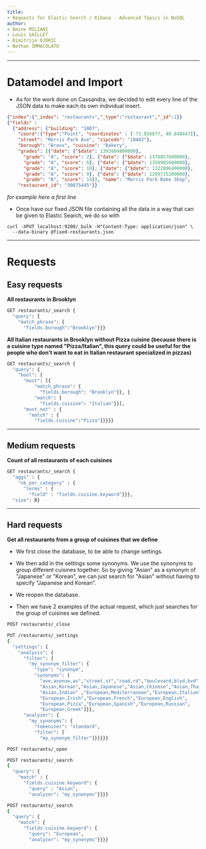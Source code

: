 ```yaml
---
title:
- Requests for Elastic Search / Kibana - Advanced Topics in NoSQL
author:
- Amine MILIANI
- Louis GAILLET
- Dimitrije DJOKIC
- Nathan IMMACOLATO
---
```


---

# Datamodel and Import

- As for the work done on Cassandra, we decided to edit every line of the JSON data to make each its own individual insert.

```json
{"index":{"_index": "restaurants","_type":"restaurant","_id":1}}
{"fields" :
  {"address": {"building": "1007",
    "coord":{"type":"Point", "coordinates" : [-73.856077, 40.848447]},
    "street": "Morris Park Ave", "zipcode": "10462"},
    "borough": "Bronx", "cuisine": "Bakery",
    "grades": [{"date": {"$date": 1393804800000},
      "grade": "A", "score": 2}, {"date": {"$date": 1378857600000},
      "grade": "A", "score": 6}, {"date": {"$date": 1358985600000},
      "grade": "A", "score": 10}, {"date": {"$date": 1322006400000},
      "grade": "A", "score": 9}, {"date": {"$date": 1299715200000},
      "grade": "B", "score": 14}], "name": "Morris Park Bake Shop",
    "restaurant_id": "30075445"}}
```

*for example here a first line*

- Once have our fixed JSON file containing all the data in a way that can be given to Elastic Search, we do so with 

```
curl -XPUT localhost:9200/_bulk -H"Content-Type: application/json" \
  --data-binary @fixed-restaurants.json
```

---

# Requests

## Easy requests

**All restaurants in Brooklyn**

```sh
GET restaurants/_search {
  "query": {
    "match_phrase": {
      "fields.borough":"Brooklyn"}}}
```

**All Italian restaurants in Brooklyn without Pizza cuisine (because there is a cuisine type named "Pizza/Italian", this query could be useful for the people who don't want to eat in Italian restaurant specialized in pizzas)**

```sh
GET restaurants/_search {
  "query": {
    "bool": {
      "must": [{
          "match_phrase": {
            "fields.borough": "Brooklyn"}}, {
          "match": {
            "fields.cuisine": "Italian"}}],
      "must_not" : {
        "match" : {
          "fields.cuisine":"Pizza"}}}}}
```

---

## Medium requests

**Count of all restaurants of each cuisines**

```sh
GET restaurants/_search {
  "aggs" : {
    "nb_per_category" : {
      "terms" : {
        "field" : "fields.cuisine.keyword"}}},
  "size": 0}
```

---

## Hard requests

**Get all restaurants from a group of cuisines that we define**

- We first close the database, to be able to change settings.

- We then add in the settings some synonyms. We use the synonyms to group different cuisines together. So by giving "Asian" as a synonym of "Japanese" or "Korean", we can just search for "Asian" without having to specify "Japanese and Korean".

- We reopen the database.

- Then we have 2 examples of the actual request, which just searches for the group of cuisines we defined.

```sh
POST restaurants/_close

PUT /restaurants/_settings
{
  "settings": {
    "analysis": {
      "filter": {
        "my_synonym_filter": {
          "type": "synonym", 
          "synonyms": [ 
            "ave,avenue,av","street,st","road,rd","boulevard,blvd,bvd",
            "Asian,Korean","Asian,Japanese","Asian,Chinese","Asian,Thai",
            "Asian,Indian" ,"European,Mediterranean","European,Italian",
            "European,Irish","European,French","European,English",
            "European,Pizza","European,Spanish","European,Russian",
            "European,Greek"]}},
      "analyzer": {
        "my_synonyms": {
          "tokenizer": "standard",
          "filter": [
            "my_synonym_filter"]}}}}}

POST restaurants/_open

POST restaurants/_search
{
  "query": {
    "match" : {
      "fields.cuisine.keyword": {
        "query" : "Asian",
        "analyzer": "my_synonyms"}}}}

POST restaurants/_search
{
  "query": {
    "match": {
      "fields.cuisine.keyword": {
        "query": "European",
        "analyzer": "my_synonyms"}}}}
```
